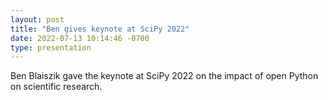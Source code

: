 ```yaml
---
layout: post
title: "Ben gives keynote at SciPy 2022"
date: 2022-07-13 10:14:46 -0700
type: presentation
---
```


Ben Blaiszik gave the keynote at SciPy 2022 on the impact of open Python on scientific research.
